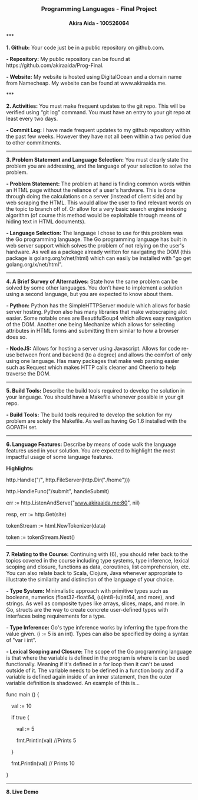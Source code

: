 <h3 style="text-align:center">Programming Languages - Final Project</h3>
<h4 style="text-align:center">Akira Aida - 100526064</h4>
***
<p><b>1. Github:</b> Your code just be in a public repository on github.com.<br>
<p><b>- Repository:</b> My public repository can be found at https://github.com/akiraaida/Prog-Final.</p>
<p><b>- Website:</b> My website is hosted using DigitalOcean and a domain name from Namecheap. My website can be found at www.akiraaida.me.</p>
***
<p><b>2. Activities:</b> You must make frequent updates to the git repo.  This will be verified using “git log” command.  You must have an entry to your git repo at least every two days.

<b>- Commit Log:</b> I have made frequent updates to my github repository within the past few weeks. However they have not all been within a two period due to other commitments.
***
<p><b>3. Problem Statement and Language Selection:</b> You must clearly state the problem you are addressing, and the language of your selection to solve the problem.

<b>- Problem Statement:</b> The problem at hand is finding common words within an HTML page without the reliance of a user's hardware. This is done through doing the calculations on a server (instead of client side) and by web scraping the HTML. This would allow the user to find relevant words on the topic to branch off of. Or allow for a very basic search engine indexing algorithm (of course this method would be exploitable through means of hiding text in HTML documents).

<b>- Language Selection:</b> The language I chose to use for this problem was the Go programming language. The Go programming language has built in web server support which solves the problem of not relying on the user's hardware. As well as a package already written for navigating the DOM (this package is golang.org/x/net/html) which can easily be installed with "go get golang.org/x/net/html".
***
<p><b>4. A Brief Survey of Alternatives:</b> State how the same problem can be solved by some other languages.  You don’t have to implement a solution using a second language, but you are expected to know about them.

<b>- Python:</b> Python has the SimpleHTTPServer module which allows for basic server hosting. Python also has many libraries that make webscraping alot easier. Some notable ones are BeautifulSoup4 which allows easy navigation of the DOM. Another one being Mechanize which allows for selecting attributes in HTML forms and submitting them similar to how a browser does so.

<b>- NodeJS:</b> Allows for hosting a server using Javascript. Allows for code re-use between front and backend (to a degree) and allows the comfort of only using one language. Has many packages that make web parsing easier such as Request which makes HTTP calls cleaner and Cheerio to help traverse the DOM.
***
<p><b>5. Build Tools:</b> Describe the build tools required to develop the solution in your language.  You should have a Makefile whenever possible in your git repo.

<b>- Build Tools:</b> The build tools required to develop the solution for my problem are solely the Makefile. As well as having Go 1.6 installed with the GOPATH set.
***
<p><b>6. Language Features:</b> Describe by means of code walk the language features used in your solution.  You are expected to highlight the most impactful usage of some language features.

<b>Highlights:</b>

http.Handle("/", http.FileServer(http.Dir("./home")))

http.HandleFunc("/submit", handleSubmit)

err := http.ListenAndServe("www.akiraaida.me:80", nil)

resp, err := http.Get(site)

tokenStream := html.NewTokenizer(data)

token := tokenStream.Next()
***
<p><b>7. Relating to the Course:</b> Continuing with (6), you should refer back to the topics covered in the course including type systems, type inference, lexical scoping and closure, functions as data, coroutines, list comprehension, etc.  You can also relate back to Scala, Clojure, Java whenever appropriate to illustrate the similarity and distinction of the language of your choice.<br>

<b>- Type System:</b> Minimalistic approach with primitive types such as booleans, numerics (float32-float64, (u)int8-(u)int64, and more), and strings. As well as composite types like arrays, slices, maps, and more. In Go, structs are the way to create concrete user-defined types with interfaces being requirements for a type.

<b>- Type Inference:</b> Go's type inference works by inferring the type from the value given. (i := 5 is an int). Types can also be specified by doing a syntax of "var i int".

<b>- Lexical Scoping and Closure:</b> The scope of the Go programming language is that where the variable is defined in the program is where is can be used functionally. Meaning if it's defined in a for loop then it can't be used outside of it. The variable needs to be defined in a function body and if a variable is defined again inside of an inner statement, then the outer variable definition is shadowed. An example of this is...

func main () {

&emsp;val := 10

&emsp;if true {

&emsp;&emsp;val := 5

&emsp;&emsp;fmt.Println(val) //Prints 5

&emsp;}

&emsp;fmt.Println(val) // Prints 10

}
***
<p><b>8. Live Demo</b></br>
